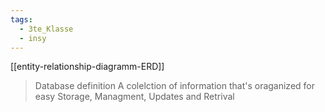 ```yaml
---
tags:
  - 3te_Klasse
  - insy
---
```

[[entity-relationship-diagramm-ERD]]

> Database definition
> A colelction of information that's oraganized for easy Storage, Managment, Updates and Retrival
